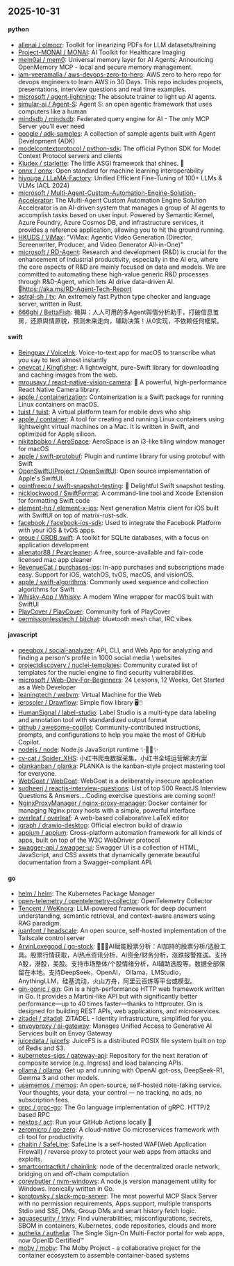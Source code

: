 ## 2025-10-31

#### python
* [allenai / olmocr](https://github.com/allenai/olmocr): Toolkit for linearizing PDFs for LLM datasets/training
* [Project-MONAI / MONAI](https://github.com/Project-MONAI/MONAI): AI Toolkit for Healthcare Imaging
* [mem0ai / mem0](https://github.com/mem0ai/mem0): Universal memory layer for AI Agents; Announcing OpenMemory MCP - local and secure memory management.
* [iam-veeramalla / aws-devops-zero-to-hero](https://github.com/iam-veeramalla/aws-devops-zero-to-hero): AWS zero to hero repo for devops engineers to learn AWS in 30 Days. This repo includes projects, presentations, interview questions and real time examples.
* [microsoft / agent-lightning](https://github.com/microsoft/agent-lightning): The absolute trainer to light up AI agents.
* [simular-ai / Agent-S](https://github.com/simular-ai/Agent-S): Agent S: an open agentic framework that uses computers like a human
* [mindsdb / mindsdb](https://github.com/mindsdb/mindsdb): Federated query engine for AI - The only MCP Server you'll ever need
* [google / adk-samples](https://github.com/google/adk-samples): A collection of sample agents built with Agent Development (ADK)
* [modelcontextprotocol / python-sdk](https://github.com/modelcontextprotocol/python-sdk): The official Python SDK for Model Context Protocol servers and clients
* [Kludex / starlette](https://github.com/Kludex/starlette): The little ASGI framework that shines. 🌟
* [onnx / onnx](https://github.com/onnx/onnx): Open standard for machine learning interoperability
* [hiyouga / LLaMA-Factory](https://github.com/hiyouga/LLaMA-Factory): Unified Efficient Fine-Tuning of 100+ LLMs & VLMs (ACL 2024)
* [microsoft / Multi-Agent-Custom-Automation-Engine-Solution-Accelerator](https://github.com/microsoft/Multi-Agent-Custom-Automation-Engine-Solution-Accelerator): The Multi-Agent Custom Automation Engine Solution Accelerator is an AI-driven system that manages a group of AI agents to accomplish tasks based on user input. Powered by Semantic Kernel, Azure Foundry, Azure Cosmos DB, and infrastructure services, it provides a reference application, allowing you to hit the ground running.
* [HKUDS / ViMax](https://github.com/HKUDS/ViMax): "ViMax: Agentic Video Generation (Director, Screenwriter, Producer, and Video Generator All-in-One)"
* [microsoft / RD-Agent](https://github.com/microsoft/RD-Agent): Research and development (R&D) is crucial for the enhancement of industrial productivity, especially in the AI era, where the core aspects of R&D are mainly focused on data and models. We are committed to automating these high-value generic R&D processes through R&D-Agent, which lets AI drive data-driven AI. 🔗https://aka.ms/RD-Agent-Tech-Report
* [astral-sh / ty](https://github.com/astral-sh/ty): An extremely fast Python type checker and language server, written in Rust.
* [666ghj / BettaFish](https://github.com/666ghj/BettaFish): 微舆：人人可用的多Agent舆情分析助手，打破信息茧房，还原舆情原貌，预测未来走向，辅助决策！从0实现，不依赖任何框架。

#### swift
* [Beingpax / VoiceInk](https://github.com/Beingpax/VoiceInk): Voice-to-text app for macOS to transcribe what you say to text almost instantly
* [onevcat / Kingfisher](https://github.com/onevcat/Kingfisher): A lightweight, pure-Swift library for downloading and caching images from the web.
* [mrousavy / react-native-vision-camera](https://github.com/mrousavy/react-native-vision-camera): 📸 A powerful, high-performance React Native Camera library.
* [apple / containerization](https://github.com/apple/containerization): Containerization is a Swift package for running Linux containers on macOS.
* [tuist / tuist](https://github.com/tuist/tuist): A virtual platform team for mobile devs who ship
* [apple / container](https://github.com/apple/container): A tool for creating and running Linux containers using lightweight virtual machines on a Mac. It is written in Swift, and optimized for Apple silicon.
* [nikitabobko / AeroSpace](https://github.com/nikitabobko/AeroSpace): AeroSpace is an i3-like tiling window manager for macOS
* [apple / swift-protobuf](https://github.com/apple/swift-protobuf): Plugin and runtime library for using protobuf with Swift
* [OpenSwiftUIProject / OpenSwiftUI](https://github.com/OpenSwiftUIProject/OpenSwiftUI): Open source implementation of Apple's SwiftUI.
* [pointfreeco / swift-snapshot-testing](https://github.com/pointfreeco/swift-snapshot-testing): 📸 Delightful Swift snapshot testing.
* [nicklockwood / SwiftFormat](https://github.com/nicklockwood/SwiftFormat): A command-line tool and Xcode Extension for formatting Swift code
* [element-hq / element-x-ios](https://github.com/element-hq/element-x-ios): Next generation Matrix client for iOS built with SwiftUI on top of matrix-rust-sdk.
* [facebook / facebook-ios-sdk](https://github.com/facebook/facebook-ios-sdk): Used to integrate the Facebook Platform with your iOS & tvOS apps.
* [groue / GRDB.swift](https://github.com/groue/GRDB.swift): A toolkit for SQLite databases, with a focus on application development
* [alienator88 / Pearcleaner](https://github.com/alienator88/Pearcleaner): A free, source-available and fair-code licensed mac app cleaner
* [RevenueCat / purchases-ios](https://github.com/RevenueCat/purchases-ios): In-app purchases and subscriptions made easy. Support for iOS, watchOS, tvOS, macOS, and visionOS.
* [apple / swift-algorithms](https://github.com/apple/swift-algorithms): Commonly used sequence and collection algorithms for Swift
* [Whisky-App / Whisky](https://github.com/Whisky-App/Whisky): A modern Wine wrapper for macOS built with SwiftUI
* [PlayCover / PlayCover](https://github.com/PlayCover/PlayCover): Community fork of PlayCover
* [permissionlesstech / bitchat](https://github.com/permissionlesstech/bitchat): bluetooth mesh chat, IRC vibes

#### javascript
* [qeeqbox / social-analyzer](https://github.com/qeeqbox/social-analyzer): API, CLI, and Web App for analyzing and finding a person's profile in 1000 social media \ websites
* [projectdiscovery / nuclei-templates](https://github.com/projectdiscovery/nuclei-templates): Community curated list of templates for the nuclei engine to find security vulnerabilities.
* [microsoft / Web-Dev-For-Beginners](https://github.com/microsoft/Web-Dev-For-Beginners): 24 Lessons, 12 Weeks, Get Started as a Web Developer
* [leaningtech / webvm](https://github.com/leaningtech/webvm): Virtual Machine for the Web
* [jerosoler / Drawflow](https://github.com/jerosoler/Drawflow): Simple flow library 🖥️🖱️
* [HumanSignal / label-studio](https://github.com/HumanSignal/label-studio): Label Studio is a multi-type data labeling and annotation tool with standardized output format
* [github / awesome-copilot](https://github.com/github/awesome-copilot): Community-contributed instructions, prompts, and configurations to help you make the most of GitHub Copilot.
* [nodejs / node](https://github.com/nodejs/node): Node.js JavaScript runtime ✨🐢🚀✨
* [cv-cat / Spider_XHS](https://github.com/cv-cat/Spider_XHS): 小红书爬虫数据采集，小红书全域运营解决方案
* [plankanban / planka](https://github.com/plankanban/planka): PLANKA is the kanban-style project mastering tool for everyone.
* [WebGoat / WebGoat](https://github.com/WebGoat/WebGoat): WebGoat is a deliberately insecure application
* [sudheerj / reactjs-interview-questions](https://github.com/sudheerj/reactjs-interview-questions): List of top 500 ReactJS Interview Questions & Answers....Coding exercise questions are coming soon!!
* [NginxProxyManager / nginx-proxy-manager](https://github.com/NginxProxyManager/nginx-proxy-manager): Docker container for managing Nginx proxy hosts with a simple, powerful interface
* [overleaf / overleaf](https://github.com/overleaf/overleaf): A web-based collaborative LaTeX editor
* [jgraph / drawio-desktop](https://github.com/jgraph/drawio-desktop): Official electron build of draw.io
* [appium / appium](https://github.com/appium/appium): Cross-platform automation framework for all kinds of apps, built on top of the W3C WebDriver protocol
* [swagger-api / swagger-ui](https://github.com/swagger-api/swagger-ui): Swagger UI is a collection of HTML, JavaScript, and CSS assets that dynamically generate beautiful documentation from a Swagger-compliant API.

#### go
* [helm / helm](https://github.com/helm/helm): The Kubernetes Package Manager
* [open-telemetry / opentelemetry-collector](https://github.com/open-telemetry/opentelemetry-collector): OpenTelemetry Collector
* [Tencent / WeKnora](https://github.com/Tencent/WeKnora): LLM-powered framework for deep document understanding, semantic retrieval, and context-aware answers using RAG paradigm.
* [juanfont / headscale](https://github.com/juanfont/headscale): An open source, self-hosted implementation of the Tailscale control server
* [ArvinLovegood / go-stock](https://github.com/ArvinLovegood/go-stock): 🦄🦄🦄AI赋能股票分析：AI加持的股票分析/选股工具。股票行情获取，AI热点资讯分析，AI资金/财务分析，涨跌报警推送。支持A股，港股，美股。支持市场整体/个股情绪分析，AI辅助选股等。数据全部保留在本地。支持DeepSeek，OpenAI， Ollama，LMStudio，AnythingLLM，硅基流动，火山方舟，阿里云百炼等平台或模型。
* [gin-gonic / gin](https://github.com/gin-gonic/gin): Gin is a high-performance HTTP web framework written in Go. It provides a Martini-like API but with significantly better performance—up to 40 times faster—thanks to httprouter. Gin is designed for building REST APIs, web applications, and microservices.
* [zitadel / zitadel](https://github.com/zitadel/zitadel): ZITADEL - Identity infrastructure, simplified for you.
* [envoyproxy / ai-gateway](https://github.com/envoyproxy/ai-gateway): Manages Unified Access to Generative AI Services built on Envoy Gateway
* [juicedata / juicefs](https://github.com/juicedata/juicefs): JuiceFS is a distributed POSIX file system built on top of Redis and S3.
* [kubernetes-sigs / gateway-api](https://github.com/kubernetes-sigs/gateway-api): Repository for the next iteration of composite service (e.g. Ingress) and load balancing APIs.
* [ollama / ollama](https://github.com/ollama/ollama): Get up and running with OpenAI gpt-oss, DeepSeek-R1, Gemma 3 and other models.
* [usememos / memos](https://github.com/usememos/memos): An open-source, self-hosted note-taking service. Your thoughts, your data, your control — no tracking, no ads, no subscription fees.
* [grpc / grpc-go](https://github.com/grpc/grpc-go): The Go language implementation of gRPC. HTTP/2 based RPC
* [nektos / act](https://github.com/nektos/act): Run your GitHub Actions locally 🚀
* [zeromicro / go-zero](https://github.com/zeromicro/go-zero): A cloud-native Go microservices framework with cli tool for productivity.
* [chaitin / SafeLine](https://github.com/chaitin/SafeLine): SafeLine is a self-hosted WAF(Web Application Firewall) / reverse proxy to protect your web apps from attacks and exploits.
* [smartcontractkit / chainlink](https://github.com/smartcontractkit/chainlink): node of the decentralized oracle network, bridging on and off-chain computation
* [coreybutler / nvm-windows](https://github.com/coreybutler/nvm-windows): A node.js version management utility for Windows. Ironically written in Go.
* [korotovsky / slack-mcp-server](https://github.com/korotovsky/slack-mcp-server): The most powerful MCP Slack Server with no permission requirements, Apps support, multiple transports Stdio and SSE, DMs, Group DMs and smart history fetch logic.
* [aquasecurity / trivy](https://github.com/aquasecurity/trivy): Find vulnerabilities, misconfigurations, secrets, SBOM in containers, Kubernetes, code repositories, clouds and more
* [authelia / authelia](https://github.com/authelia/authelia): The Single Sign-On Multi-Factor portal for web apps, now OpenID Certified™
* [moby / moby](https://github.com/moby/moby): The Moby Project - a collaborative project for the container ecosystem to assemble container-based systems
